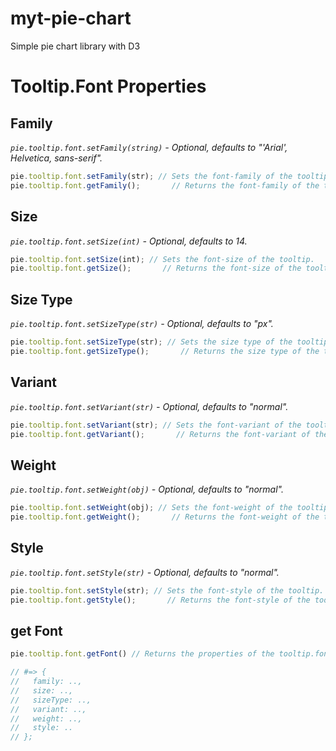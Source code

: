 # myt-pie-chart
Simple pie chart library with D3

# Tooltip.Font Properties

## Family

  _`pie.tooltip.font.setFamily(string)` - Optional, defaults to "'Arial', Helvetica, sans-serif"._

```JavaScript
pie.tooltip.font.setFamily(str); // Sets the font-family of the tooltip.
pie.tooltip.font.getFamily();       // Returns the font-family of the tooltip.
```

## Size

  _`pie.tooltip.font.setSize(int)` - Optional, defaults to 14._

```JavaScript
pie.tooltip.font.setSize(int); // Sets the font-size of the tooltip.
pie.tooltip.font.getSize();       // Returns the font-size of the tooltip.
```
## Size Type

  _`pie.tooltip.font.setSizeType(str)` - Optional, defaults to "px"._

```JavaScript
pie.tooltip.font.setSizeType(str); // Sets the size type of the tooltip font.
pie.tooltip.font.getSizeType();       // Returns the size type of the tooltip font.
```
## Variant

  _`pie.tooltip.font.setVariant(str)` - Optional, defaults to "normal"._

```JavaScript
pie.tooltip.font.setVariant(str); // Sets the font-variant of the tooltip.
pie.tooltip.font.getVariant();       // Returns the font-variant of the tooltip.
```
## Weight

  _`pie.tooltip.font.setWeight(obj)` - Optional, defaults to "normal"._

```JavaScript
pie.tooltip.font.setWeight(obj); // Sets the font-weight of the tooltip.
pie.tooltip.font.getWeight();       // Returns the font-weight of the tooltip.
```

## Style

  _`pie.tooltip.font.setStyle(str)` - Optional, defaults to "normal"._

```JavaScript
pie.tooltip.font.setStyle(str); // Sets the font-style of the tooltip.
pie.tooltip.font.getStyle();       // Returns the font-style of the tooltip.
```

## get Font

```JavaScript
pie.tooltip.font.getFont() // Returns the properties of the tooltip.font object

// #=> {
//   family: ..,
//   size: ..,
//   sizeType: ..,
//   variant: ..,
//   weight: ..,
//   style: ..
// };
```
